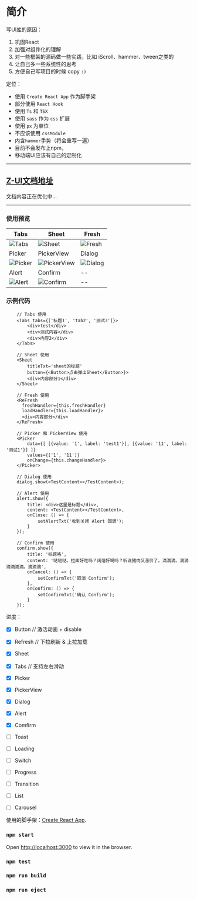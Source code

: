 # 简介

写UI库的原因：
1. 巩固React
2. 加强对组件化的理解
4. 对一些框架的源码做一些实践，比如 iScroll、hammer、tween之类的
5. 让自己多一些系统性的思考
6. 方便自己写项目的时候 copy `:)`


定位：
* 使用 `Create React App` 作为脚手架
* 部分使用 `React Hook`
* 使用 `Ts` 和 `TSX`
* 使用 `sass` 作为 `css` 扩展
* 使用 `px` 为单位
* 不应该使用 `cssModule`
* 内含`hammer`手势（将会重写一遍）
* 目前不会发布上npm，
* 移动端UI应该有自己的定制化

***

## [Z-UI文档地址](https://zhongmeizhi.github.io/z-ui/)

文档内容正在优化中...

***

### 使用预览

|Tabs|Sheet|Fresh|
|--|--|--|
|![Tabs](https://zhongmeizhi.github.io/static/z-ui/Tabs.gif)|![Sheet](https://zhongmeizhi.github.io/static/z-ui/Sheet.gif)|![Fresh](https://zhongmeizhi.github.io/static/z-ui/Fresh.gif)|
|Picker|PickerView|Dialog|
|![Picker](https://zhongmeizhi.github.io/static/z-ui/Picker.gif)|![PickerView](https://zhongmeizhi.github.io/static/z-ui/PickerView.gif)|![Dialog](https://zhongmeizhi.github.io/static/z-ui/Dialog.gif)|
|Alert|Confirm|--|
|![Alert](https://zhongmeizhi.github.io/static/z-ui/Alert.gif)|![Confirm](https://zhongmeizhi.github.io/static/z-ui/Confirm.gif)|--|


### 示例代码
```
    // Tabs 使用
    <Tabs tabs={['标题1', 'tab2', '测试3']}>
        <div>test</div>
        <div>测试内容</div>
        <div>内容2</div>
    </Tabs>

    // Sheet 使用
    <Sheet
        titleTxt='sheet的标题'
        button={<Button>点击弹出Sheet</Button>}>
        <div>内容部分1</div>
    </Sheet>

    // Fresh 使用
    <ReFresh
      freshHandler={this.freshHandler}
      loadHandler={this.loadHandler}>
      <div>内容部分</div>
    </ReFresh>

    // Picker 和 PickerView 使用
    <Picker
        data={[ [{value: '1', label: 'test1'}], [{value: '11', label: '测试1'}] ]}
        values={['1', '11']}
        onChange={this.changeHandler}>
    </Picker>

    // Dialog 使用
    dialog.show(<TestContent></TestContent>);

    // Alert 使用
    alert.show({
        title: <div>这里是标题</div>,
        content: <TestContent></TestContent>,
        onClose: () => {
            setAlertTxt('收到关闭 Alert 回调');
        }
    });

    // Confirm 使用
    confirm.show({
        title: '标题咯',
        content: '哒哒哒。拉面好吃吗？阔落好喝吗？听说猪肉又涨价了。滴滴滴。滴滴滴滴滴滴。滴滴滴',
        onCancel: () => {
            setConfirmTxt('取消 Confirm');
        },
        onConfirm: () => {
            setConfirmTxt('确认 Confirm');
        }
    });
```


进度：
* [x] Button // 激活动画 + disable
* [x] Refresh // 下拉刷新 & 上拉加载
* [x] Sheet 
* [x] Tabs // 支持左右滑动
* [x] Picker
* [x] PickerView
* [x] Dialog
* [x] Alert
* [x] Comfirm
* [ ] Toast
* [ ] Loading
* [ ] Switch
* [ ] Progress
* [ ] Transition
* [ ] List
* [ ] Carousel


使用的脚手架：[Create React App](https://github.com/facebook/create-react-app).

### `npm start`

Open [http://localhost:3000](http://localhost:3000) to view it in the browser.

### `npm test`

### `npm run build`

### `npm run eject`
